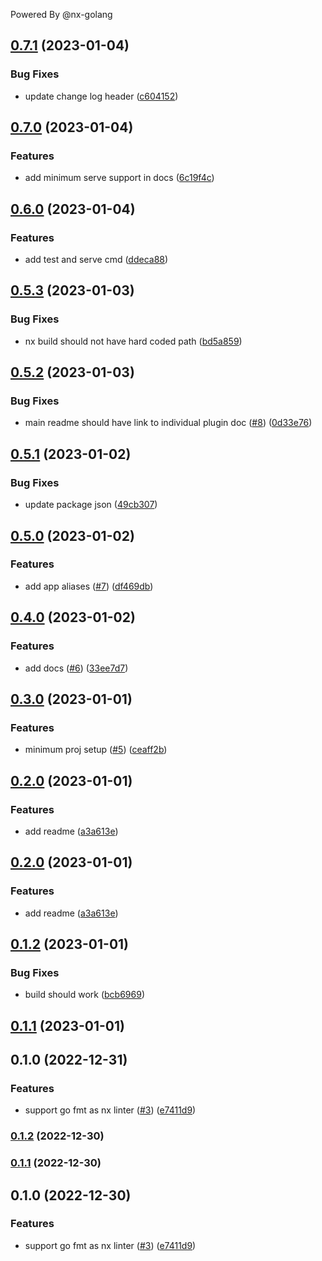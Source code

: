 Powered By @nx-golang
## [0.7.1](https://github.com/nx-golang/nx-golang/compare/gin-0.7.0...gin-0.7.1) (2023-01-04)


### Bug Fixes

* update change log header ([c604152](https://github.com/nx-golang/nx-golang/commit/c6041520141b151f1ed540b740eb09eca9c688f6))

## [0.7.0](https://github.com/nx-golang/nx-golang/compare/gin-0.6.0...gin-0.7.0) (2023-01-04)


### Features

* add minimum serve support in docs ([6c19f4c](https://github.com/nx-golang/nx-golang/commit/6c19f4cbad2597de2fde496b8b5b8fd7e5316738))

## [0.6.0](https://github.com/nx-golang/nx-golang/compare/gin-0.5.3...gin-0.6.0) (2023-01-04)


### Features

* add test and serve cmd ([ddeca88](https://github.com/nx-golang/nx-golang/commit/ddeca888a471bcec9cffdedffd37b63cd47922a8))

## [0.5.3](https://github.com/nx-golang/nx-golang/compare/gin-0.5.2...gin-0.5.3) (2023-01-03)


### Bug Fixes

* nx build should not have hard coded path ([bd5a859](https://github.com/nx-golang/nx-golang/commit/bd5a8591a82f81b565aae35cf1e2040354afd73e))

## [0.5.2](https://github.com/nx-golang/nx-golang/compare/gin-0.5.1...gin-0.5.2) (2023-01-03)


### Bug Fixes

* main readme should have link to individual plugin doc ([#8](https://github.com/nx-golang/nx-golang/issues/8)) ([0d33e76](https://github.com/nx-golang/nx-golang/commit/0d33e763e50a12c8ca95c477afc8b77666fb24da))

## [0.5.1](https://github.com/nx-golang/nx-golang/compare/gin-0.5.0...gin-0.5.1) (2023-01-02)


### Bug Fixes

* update package json ([49cb307](https://github.com/nx-golang/nx-golang/commit/49cb30768382fd68389a8e0784b0333460285f4f))

## [0.5.0](https://github.com/nx-golang/nx-golang/compare/gin-0.4.0...gin-0.5.0) (2023-01-02)


### Features

* add app aliases ([#7](https://github.com/nx-golang/nx-golang/issues/7)) ([df469db](https://github.com/nx-golang/nx-golang/commit/df469db6e951ff4f2b151ce3718aae73243ffc93))

## [0.4.0](https://github.com/nx-golang/nx-golang/compare/gin-0.3.0...gin-0.4.0) (2023-01-02)


### Features

* add docs ([#6](https://github.com/nx-golang/nx-golang/issues/6)) ([33ee7d7](https://github.com/nx-golang/nx-golang/commit/33ee7d7fd22fdd3e0931342ead79782a28f8b6dd))

## [0.3.0](https://github.com/nx-golang/nx-golang/compare/gin-0.2.0...gin-0.3.0) (2023-01-01)


### Features

* minimum proj setup ([#5](https://github.com/nx-golang/nx-golang/issues/5)) ([ceaff2b](https://github.com/nx-golang/nx-golang/commit/ceaff2b428fd38e401b7441ab24a274e732c915e))

## [0.2.0](https://github.com/nx-golang/nx-golang/compare/gin-0.1.2...gin-0.2.0) (2023-01-01)


### Features

* add readme ([a3a613e](https://github.com/nx-golang/nx-golang/commit/a3a613ef3a3ab2fc3b03bf8e93e8b54dd13ca234))

## [0.2.0](https://github.com/nx-golang/nx-golang/compare/gin-0.1.2...gin-0.2.0) (2023-01-01)


### Features

* add readme ([a3a613e](https://github.com/nx-golang/nx-golang/commit/a3a613ef3a3ab2fc3b03bf8e93e8b54dd13ca234))

## [0.1.2](https://github.com/nx-golang/nx-golang/compare/gin-0.1.1...gin-0.1.2) (2023-01-01)


### Bug Fixes

* build should work ([bcb6969](https://github.com/nx-golang/nx-golang/commit/bcb6969d6881de5b436dceae932017fa6cbfec2e))

## [0.1.1](https://github.com/nx-golang/nx-golang/compare/gin-0.1.0...gin-0.1.1) (2023-01-01)

## 0.1.0 (2022-12-31)


### Features

* support go fmt as nx linter ([#3](https://github.com/nx-golang/nx-golang/issues/3)) ([e7411d9](https://github.com/nx-golang/nx-golang/commit/e7411d9a243c44d28c45afdc365e91768816c149))

### [0.1.2](https://github.com/nx-golang/nx-golang/compare/gin@0.1.1...gin@0.1.2) (2022-12-30)

### [0.1.1](https://github.com/nx-golang/nx-golang/compare/gin@0.1.0...gin@0.1.1) (2022-12-30)

## 0.1.0 (2022-12-30)


### Features

* support go fmt as nx linter ([#3](https://github.com/nx-golang/nx-golang/issues/3)) ([e7411d9](https://github.com/nx-golang/nx-golang/commit/e7411d9a243c44d28c45afdc365e91768816c149))
